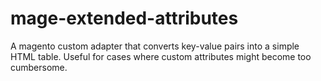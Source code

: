 # mage-extended-attributes
A magento custom adapter that converts key-value pairs into a simple HTML table. Useful for cases where custom attributes might become too cumbersome. 
